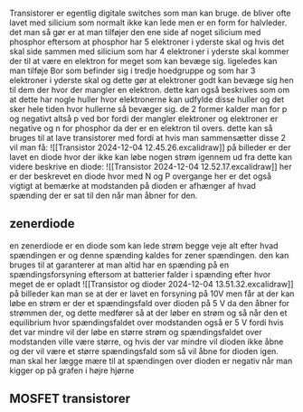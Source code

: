 Transistorer er egentlig digitale switches som man kan bruge.
de bliver ofte lavet med silicium som normalt ikke kan lede men er en form for halvleder.
det man så gør er at man tilføjer den ene side af noget silicium med phosphor eftersom at phosphor har 5 elektroner i yderste skal og hvis det skal side sammen med silicium som har 4 elektroner i yderste skal kommer der til at være en elektron for meget som kan bevæge sig. ligeledes kan man tilføje Bor som befinder sig i tredje hoedgruppe og som har 3 elektroner i yderste skal og dette gør at elektroner godt kan bevæge sig hen til dem der hvor der mangler en elektron. dette kan også beskrives som om at dette har nogle huller hvor elektronerne kan udfylde disse huller og det sker hele tiden hvor hullerne så bevæger sig.
de 2 former kalder man for p og negativt altså p ved bor fordi der mangler elektroner og elektroner er negative og n for phosphor da der er en elektron til overs.
dette kan så bruges til at lave transistorer med fordi at hvis man sammensætter disse 2 vil man få:
![[Transistor 2024-12-04 12.45.26.excalidraw]]
på billeder er der lavet en diode hvor der ikke kan løbe nogen strøm igennem
ud fra dette kan videre beskrive en diode:
![[Transistor 2024-12-04 12.52.17.excalidraw]]
her er der beskrevet en diode hvor med N og P overgange
her er det også vigtigt at bemærke at modstanden på dioden er afhænger af hvad spænding der er sat til den når man åbner for den.

## zenerdiode
en zenerdiode er en diode som kan lede strøm begge veje alt efter hvad spændingen er og denne spænding kaldes for zener spændingen. den kan bruges til at garanterer at man altid har en spænding på en spændingsforsyning eftersom at batterier falder i spænding efter hvor meget de er opladt
![[Transistor og dioder 2024-12-04 13.51.32.excalidraw]]
på billeder kan man se at der er lavet en forsyning på 10V men får at der kan løbe en strøm er der et spændingsfald over dioden på 5 V da den åbner for strømmen der, og dette medfører så at der løber en strøm og så når den et equilibrium hvor spændingsfaldet over modstanden også er 5 V fordi hvis det var mindre vil der løbe en større strøm og spændingsfaldet over modstanden ville være større, og hvis der var mindre vil dioden ikke åbne og der vil være et større spændingsfald som så vil åbne for dioden igen.
man skal her lægge mære til at spændingen over dioden er negativ når man kigger op på grafen i højre hjørne


## MOSFET transistorer
